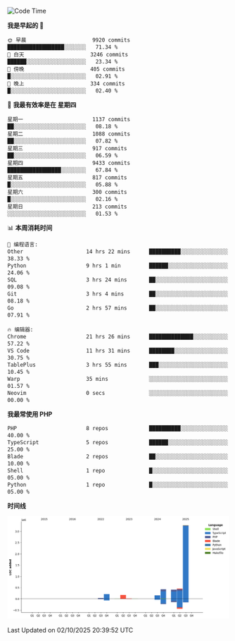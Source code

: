<!--START_SECTION:waka-->
![Code Time](http://img.shields.io/badge/Code%20Time-4%2C264%20hrs%2054%20mins-blue)

**我是早起的 🐤** 

```text
🌞 早晨                     9920 commits        ██████████████████░░░░░░░   71.34 % 
🌆 白天                     3246 commits        ██████░░░░░░░░░░░░░░░░░░░   23.34 % 
🌃 傍晚                     405 commits         █░░░░░░░░░░░░░░░░░░░░░░░░   02.91 % 
🌙 晚上                     334 commits         █░░░░░░░░░░░░░░░░░░░░░░░░   02.40 % 
```
📅 **我最有效率是在 星期四** 

```text
星期一                      1137 commits        ██░░░░░░░░░░░░░░░░░░░░░░░   08.18 % 
星期二                      1088 commits        ██░░░░░░░░░░░░░░░░░░░░░░░   07.82 % 
星期三                      917 commits         ██░░░░░░░░░░░░░░░░░░░░░░░   06.59 % 
星期四                      9433 commits        █████████████████░░░░░░░░   67.84 % 
星期五                      817 commits         █░░░░░░░░░░░░░░░░░░░░░░░░   05.88 % 
星期六                      300 commits         █░░░░░░░░░░░░░░░░░░░░░░░░   02.16 % 
星期日                      213 commits         ░░░░░░░░░░░░░░░░░░░░░░░░░   01.53 % 
```


📊 **本周消耗时间** 

```text
💬 编程语言: 
Other                    14 hrs 22 mins      ██████████░░░░░░░░░░░░░░░   38.33 % 
Python                   9 hrs 1 min         ██████░░░░░░░░░░░░░░░░░░░   24.06 % 
SQL                      3 hrs 24 mins       ██░░░░░░░░░░░░░░░░░░░░░░░   09.08 % 
Git                      3 hrs 4 mins        ██░░░░░░░░░░░░░░░░░░░░░░░   08.18 % 
Go                       2 hrs 57 mins       ██░░░░░░░░░░░░░░░░░░░░░░░   07.91 % 

🔥 编辑器: 
Chrome                   21 hrs 26 mins      ██████████████░░░░░░░░░░░   57.22 % 
VS Code                  11 hrs 31 mins      ████████░░░░░░░░░░░░░░░░░   30.75 % 
TablePlus                3 hrs 55 mins       ███░░░░░░░░░░░░░░░░░░░░░░   10.45 % 
Warp                     35 mins             ░░░░░░░░░░░░░░░░░░░░░░░░░   01.57 % 
Neovim                   0 secs              ░░░░░░░░░░░░░░░░░░░░░░░░░   00.00 % 
```

**我最常使用 PHP** 

```text
PHP                      8 repos             ██████████░░░░░░░░░░░░░░░   40.00 % 
TypeScript               5 repos             ██████░░░░░░░░░░░░░░░░░░░   25.00 % 
Blade                    2 repos             ██░░░░░░░░░░░░░░░░░░░░░░░   10.00 % 
Shell                    1 repo              █░░░░░░░░░░░░░░░░░░░░░░░░   05.00 % 
Python                   1 repo              █░░░░░░░░░░░░░░░░░░░░░░░░   05.00 % 
```



**时间线**

![Lines of Code chart](https://raw.githubusercontent.com/abrahamgreyson/abrahamgreyson/main/assets/bar_graph.png)


 Last Updated on 02/10/2025 20:39:52 UTC
<!--END_SECTION:waka-->
